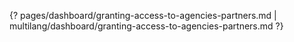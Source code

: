 {? pages/dashboard/granting-access-to-agencies-partners.md | multilang/dashboard/granting-access-to-agencies-partners.md ?}
